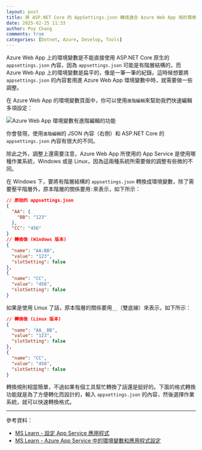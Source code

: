 ```yaml
---
layout: post
title: 將 ASP.NET Core 的 AppSettings.json 轉成適合 Azure Web App 用的環境變數格式
date: 2025-02-25 11:33
author: Poy Chang
comments: true
categories: [Dotnet, Azure, Develop, Tools]
---
```


Azure Web App 上的環境變數是不能直接使用 ASP.NET Core 原生的 `appsettings.json` 內容，因為 `appsettings.json` 可能是有階層結構的，而 Azure Web App 上的環境變數是扁平的，像是一筆一筆的紀錄。這時候想要將 `appsettings.json` 的內容套用進 Azure Web App 環境變數中時，就需要做一些調整。

在 Azure Web App 的環境變數頁面中，你可以使用`進階編輯`來幫助我們快速編輯多項設定：

![Azure Web App 環境變數有進階編輯的功能](https://i.imgur.com/NiNaYUL.png)

你會發現，使用`進階編輯`的 JSON 內容（右側）和 ASP.NET Core 的 `appsettings.json` 內容有很大的不同。

除此之外，調整上還需要注意，Azure Web App 所使用的 App Service 是使用哪種作業系統，Windows 或是 Linux，因為這兩種系統所需要做的調整有些微的不同。

在 Windows 下，要將有階層結構的 `appsettings.json` 轉換成環境變數，除了需要壓平階層外，原本階層的關係要用`:`來表示，如下所示：

```json
// 原始的 appsettings.json
{
  "AA": {
    "BB": "123"
  },
  "CC": "456"
}
// 轉換後 (Windows 版本)
{
  "name": "AA:BB",
  "value": "123",
  "slotSetting": false
},
{
  "name": "CC",
  "value": "456",
  "slotSetting": false
}
```

如果是使用 Linux 了話，原本階層的關係要用`__`（雙底線）來表示，如下所示：

```json
// 轉換後 (Linux 版本)
{
  "name": "AA__BB",
  "value": "123",
  "slotSetting": false
},
{
  "name": "CC",
  "value": "456",
  "slotSetting": false
}
```

轉換規則相當簡單，不過如果有個工具幫忙轉換了話還是挺好的。下面的格式轉換功能就是為了方便轉化而設計的，輸入 `appsettings.json` 的內容，然後選擇作業系統，就可以快速轉換格式。

<div id="app"></div>

<script>
    // 取得 app 容器
    const app = document.getElementById('app');

    // 建立標題
    const title = document.createElement('h2');
    title.textContent = 'appsettings.json Converter';
    app.appendChild(title);

    // 輸入 JSON 字串的區塊
    const inputLabel = document.createElement('label');
    inputLabel.textContent = '輸入 appsettings.json 內容：';
    app.appendChild(inputLabel);
    app.appendChild(document.createElement('br'));

    const textarea = document.createElement('textarea');
    textarea.id = 'jsonInput';
    textarea.rows = 10;
    textarea.placeholder = '{"AA": {"BB": "123"}, "CC": "456"}';
    app.appendChild(textarea);

    // 建立 radio 區塊
    const radioContainer = document.createElement('div');
    radioContainer.className = 'radio-group';

    const windowsRadio = document.createElement('input');
    windowsRadio.type = 'radio';
    windowsRadio.id = 'windows';
    windowsRadio.name = 'platform';
    windowsRadio.value = 'windows';
    windowsRadio.checked = true;
    radioContainer.appendChild(windowsRadio);

    const windowsLabel = document.createElement('label');
    windowsLabel.setAttribute('for', 'windows');
    windowsLabel.textContent = 'Windows';
    radioContainer.appendChild(windowsLabel);

    const linuxRadio = document.createElement('input');
    linuxRadio.type = 'radio';
    linuxRadio.id = 'linux';
    linuxRadio.name = 'platform';
    linuxRadio.value = 'linux';
    radioContainer.appendChild(linuxRadio);

    const linuxLabel = document.createElement('label');
    linuxLabel.setAttribute('for', 'linux');
    linuxLabel.textContent = 'Linux';
    radioContainer.appendChild(linuxLabel);

    app.appendChild(radioContainer);

    // 建立 Convert 按鈕
    const convertButton = document.createElement('button');
    convertButton.textContent = 'Convert';
    app.appendChild(convertButton);

    // 建立輸出區塊
    const outputLabel = document.createElement('label');
    outputLabel.textContent = '環境變數設定檔：';
    outputLabel.style.display = 'block';
    outputLabel.style.marginTop = '20px';
    app.appendChild(outputLabel);

    const outputArea = document.createElement('pre');
    outputArea.id = 'output';
    outputArea.style.border = '1px solid #ccc';
    outputArea.style.padding = '10px';
    outputArea.style.backgroundColor = '#f9f9f9';
    app.appendChild(outputArea);

    // 遞迴遍歷 JSON，將所有葉節點展平，同時組合 key 名
    function flattenJson(obj, parentKey = '', separator = ':') {
    let result = [];
    for (let key in obj) {
        if (Object.prototype.hasOwnProperty.call(obj, key)) {
        // 組合 key，如果有父層就用 separator 連接
        const newKey = parentKey ? parentKey + separator + key : key;
        if (typeof obj[key] === 'object' && obj[key] !== null && !Array.isArray(obj[key])) {
            // 如果是物件則遞迴展平
            result = result.concat(flattenJson(obj[key], newKey, separator));
        } else {
            // 遇到非物件則視為葉節點，建立輸出格式
            result.push({
            name: newKey,
            value: obj[key],
            slotSetting: false
            });
        }
        }
    }
    return result;
    }

    // 點擊 Convert 按鈕後執行轉換
    convertButton.addEventListener('click', function(){
    let inputText = textarea.value;
    try {
        // 嘗試解析 JSON
        const jsonData = JSON.parse(inputText);
        // 根據選擇決定連接符號：windows -> ":"，linux -> "__"
        const separator = document.querySelector('input[name="platform"]:checked').value === 'windows' ? ':' : '__';
        // 呼叫展平函式
        const flattened = flattenJson(jsonData, '', separator);
        // 格式化結果顯示，這裡用每個物件換行顯示
        outputArea.textContent = flattened.map(item => JSON.stringify(item, null, 2)).join(',\n');
    } catch (e) {
        outputArea.textContent = 'Error: 無效的 JSON 格式';
    }
    });
</script>

---

參考資料：

* [MS Learn - 設定 App Service 應用程式](https://learn.microsoft.com/zh-tw/azure/app-service/configure-common?WT.mc_id=DT-MVP-5003022)
* [MS Learn - Azure App Service 中的環境變數和應用程式設定](https://learn.microsoft.com/zh-tw/azure/app-service/reference-app-settings?WT.mc_id=DT-MVP-5003022)
